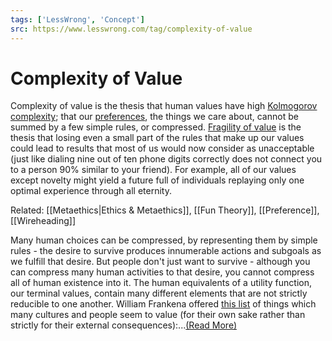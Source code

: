 ```yaml
---
tags: ['LessWrong', 'Concept']
src: https://www.lesswrong.com/tag/complexity-of-value
---
```


# Complexity of Value
Complexity of value is the thesis that human values have high [Kolmogorov complexity](https://wiki.lesswrong.com/wiki/Kolmogorov_complexity); that our [preferences](https://wiki.lesswrong.com/wiki/preferences), the things we care about, cannot be summed by a few simple rules, or compressed. [Fragility of value](https://www.lesswrong.com/lw/y3/value_is_fragile/) is the thesis that losing even a small part of the rules that make up our values could lead to results that most of us would now consider as unacceptable (just like dialing nine out of ten phone digits correctly does not connect you to a person 90% similar to your friend). For example, all of our values except novelty might yield a future full of individuals replaying only one optimal experience through all eternity.

Related: [[Metaethics|Ethics & Metaethics]], [[Fun Theory]], [[Preference]], [[Wireheading]]

Many human choices can be compressed, by representing them by simple rules - the desire to survive produces innumerable actions and subgoals as we fulfill that desire. But people don't just want to survive - although you can compress many human activities to that desire, you cannot compress all of human existence into it. The human equivalents of a utility function, our terminal values, contain many different elements that are not strictly reducible to one another. William Frankena offered [this list](http://plato.stanford.edu/entries/value-intrinsic-extrinsic/#WhaHasIntVal) of things which many cultures and people seem to value (for their own sake rather than strictly for their external consequences):...[(Read More)]()

